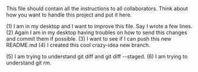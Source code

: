 This file should contain all the instructions to all collaborators. 
Think about how you want to handle this project and put it here. 

(1) I am in my desktop and I want to improve this file. Say I wrote a few lines. 
(2) Again I am in my desktop having troubles on how to send this changes and commit them if possible.
(3) I want to see if I can push this new README.md
(4) I created this cool crazy-idea new branch.

(5) I am trying to understand git diff and git diff --staged.
(6) I am trying to understand git rm.

